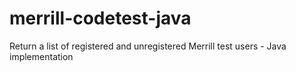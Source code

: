 # merrill-codetest-java
Return a list of registered and unregistered Merrill test users - Java implementation

